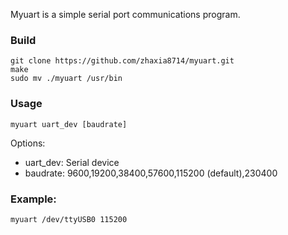 Myuart is a simple serial port communications program.

### Build
```
git clone https://github.com/zhaxia8714/myuart.git
make
sudo mv ./myuart /usr/bin
```

### Usage
```
myuart uart_dev [baudrate]    
```

Options:
- uart_dev: Serial device
- baudrate: 9600,19200,38400,57600,115200 (default),230400
     
### Example: 
```
myuart /dev/ttyUSB0 115200
```
